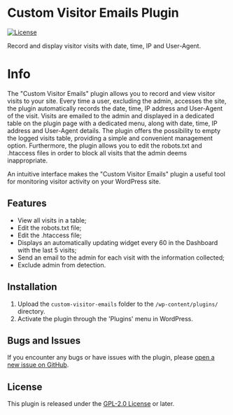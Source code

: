 # Custom Visitor Emails Plugin
[![License](https://poser.pugx.org/automattic/jetpack/license.svg)](https://www.gnu.org/licenses/gpl-2.0.html)

Record and display visitor visits with date, time, IP and User-Agent.


# Info

The "Custom Visitor Emails" plugin allows you to record and view visitor visits to your site. Every time a user, excluding the admin, accesses the site, the plugin automatically records the date, time, IP address and User-Agent of the visit. Visits are emailed to the admin and displayed in a dedicated table on the plugin page with a dedicated menu, along with date, time, IP address and User-Agent details. The plugin offers the possibility to empty the logged visits table, providing a simple and convenient management option. Furthermore, the plugin allows you to edit the robots.txt and .htaccess files in order to block all visits that the admin deems inappropriate.

An intuitive interface makes the "Custom Visitor Emails" plugin a useful tool for monitoring visitor activity on your WordPress site.

## Features

- View all visits in a table;
- Edit the robots.txt file;
- Edit the .htaccess file;
- Displays an automatically updating widget every 60 in the Dashboard with the last 5 visits;
- Send an email to the admin for each visit with the information collected;
- Exclude admin from detection.

## Installation

1. Upload the `custom-visitor-emails` folder to the `/wp-content/plugins/` directory.
2. Activate the plugin through the 'Plugins' menu in WordPress.

## Bugs and Issues

If you encounter any bugs or have issues with the plugin, please [open a new issue on GitHub](https://github.com/smal82/custom-visitor-emails/issues).

## License

This plugin is released under the [GPL-2.0 License](LICENSE) or later.
